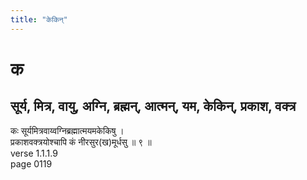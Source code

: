 ```yaml
---
title: "केकिन्"
---
```


# क
## सूर्य, मित्र, वायु, अग्नि, ब्रह्मन्, आत्मन्, यम, केकिन्, प्रकाश, वक्त्र
कः सूर्यमित्रवाय्वग्निब्रह्मात्मयमकेकिषु ।<BR>प्रकाशवक्त्रयोश्चापि कं नीरसुर(ख)मूर्धसु ॥ ९ ॥<BR>verse 1.1.1.9<BR>page 0119

